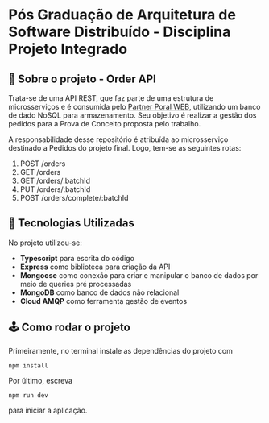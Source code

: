 # Pós Graduação de Arquitetura de Software Distribuído - Disciplina Projeto Integrado

## 🎨 Sobre o projeto - Order API

Trata-se de uma API REST, que faz parte de uma estrutura de microsserviços e é consumida pelo [Partner Poral WEB](<[https://github.com/diogo-dpa/pos-arq-soft-projeto-integrado-orders-api](https://github.com/diogo-dpa/pos-arq-soft-projeto-integrado-partner-portal-web)>), utilizando um banco de dado NoSQL para armazenamento. Seu objetivo é realizar a gestão dos pedidos para a Prova de Conceito proposta pelo trabalho.

A responsabilidade desse repositório é atribuída ao microsserviço destinado a Pedidos do projeto final. Logo, tem-se as seguintes rotas:

1. POST /orders
2. GET /orders
3. GET /orders/:batchId
4. PUT /orders/:batchId
5. POST /orders/complete/:batchId

## 🔑 Tecnologias Utilizadas

No projeto utilizou-se:

- **Typescript** para escrita do código
- **Express** como biblioteca para criação da API
- **Mongoose** como conexão para criar e manipular o banco de dados por meio de queries pré processadas
- **MongoDB** como banco de dados não relacional
- **Cloud AMQP** como ferramenta gestão de eventos

## 🕹 Como rodar o projeto

Primeiramente, no terminal instale as dependências do projeto com

```
npm install
```

Por último, escreva

```
npm run dev
```

para iniciar a aplicação.
